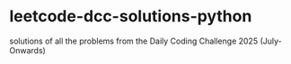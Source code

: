 # leetcode-dcc-solutions-python
solutions of all the problems from the Daily Coding Challenge 2025 (July-Onwards) 
